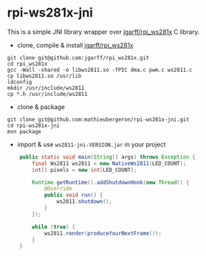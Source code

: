 rpi-ws281x-jni
==============

This is a simple JNI library wrapper over
[jgarff/rpi_ws281x](https://github.com/jgarff/rpi_ws281x) C library.

+ clone, compile & install [jgarff/rpi_ws281x](https://github.com/jgarff/rpi_ws281x)

```
git clone git@github.com:jgarff/rpi_ws281x.git
cd rpi_ws281x
gcc -Wall -shared -o libws2811.so -fPIC dma.c pwm.c ws2811.c
cp libws2811.so /usr/lib
ldconfig
mkdir /usr/include/ws2811
cp *.h /usr/include/ws2811
```

+ clone & package

```
git clone git@github.com:mathieubergeron/rpi-ws281x-jni.git
cd rpi-ws281x-jni
mvn package
```

+ import & use `ws2811-jni-VERSION.jar` in your project

```java
    public static void main(String[] args) throws Exception {
        final Ws2811 ws2811 = new NativeWs2811(LED_COUNT);
        int[] pixels = new int[LED_COUNT];

        Runtime.getRuntime().addShutdownHook(new Thread() {
            @Override
            public void run() {
                ws2811.shutdown();
            }
        });

        while (true) {
            ws2811.render(produceYourNextFrame());
        }
    }
```